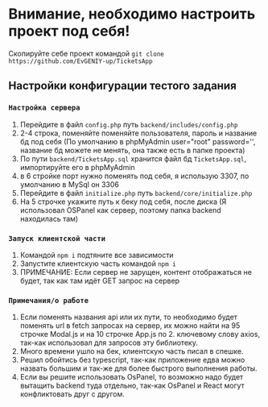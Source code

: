 # Внимание, необходимо настроить проект под себя!

Скопируйте себе проект командой `git clone https://github.com/EvGENIY-up/TicketsApp`

## Настройки конфигурации тестого задания

### `Настройка сервера`

1. Перейдите в файл `config.php` путь `backend/includes/config.php`
2. 2-4 строка, поменяйте поменяйте пользователя, пароль и название бд под себя (По умолчанию в phpMyAdmin user="root" password='', название бд можете не менять, она также есть в папке проекта)
3. По пути `backend/TicketsApp.sql` хранится файл бд `TicketsApp.sql`, импортируйте его в phpMyAdmin
4. в 6 стройке порт нужно поменять под себя, я использую 3307, по умолчанию в MySql он 3306
5. Перейдите в файл `initialize.php` путь `backend/core/initialize.php`
6. На 5 строчке укажите путь к беку под себя, после диска (Я использовал OSPanel как сервер, поэтому папка backend находилась там)

### `Запуск клиентской части`
1. Командой `npm i` подтяните все зависимости
2. Запустите клиентскую часть командой `npm i`
3. ПРИМЕЧАНИЕ: Если сервер не зарущен, контент отображаться не будет, так как там идёт GET запрос на сервер

### `Примечания/о работе`

1. Если поменять названия api или их пути, то необходимо будет поменять url в fetch запросах на сервер, их можно найти на 95 строчке Modal.js и на 10 строчке App.js по 2. ключевому слову axios, так-как использовал для запросов эту библиотеку.
3. Много времени ушло на бек, клиентскую часть писал в спешке.
4. Решил обойтись без typescript, так-как приложение едва можно назвать большим и так-же для более быстрого выполнения работы.
5. Если вы решите использовать OsPanel, то возможно надо будет вытащить backend туда отдельно, так-как OsPanel и React могут конфликтовать друг с другом.

